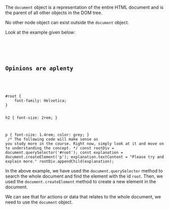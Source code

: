 The `document` object
is a representation of
the entire HTML document
and
is the parent of
all other objects
in the DOM tree.

No other node object
can exist outside
the `document` object.

Look at the example given below:

<codeblock language="javascript" type="lesson">
<code>
<panel language="html">
<div id="root">
    <h2>Opinions are aplenty</h2>
</div>
</panel>
<panel language="css">
#root {
    font-family: Helvetica;
}

h2 {
    font-size: 2rem;
}

p {
    font-size: 1.4rem;
    color: grey;
}
</panel>
<panel language="javascript">
/*
  The following code will make sense as you study more in the course.
  Right now, simply look at it and move on to understanding the concept.
*/
const rootDiv = document.querySelector('#root');
const explanation = document.createElement('p');
explanation.textContent = "Please try and explain more."
rootDiv.appendChild(explanation);
</panel>
</code>
</codeblock>

In the above example,
we have used
the `document.querySelector` method
to search the whole document
and
find the element
with the id `root`.
Then, we used
the `document.createElement` method to
create a new element
in the document.

We can see that
for actions or data
that relates to
the whole document,
we need to use
the `document` object.
